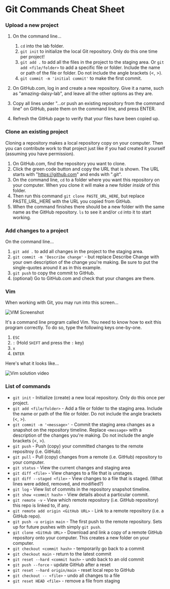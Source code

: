 # Git Commands Cheat Sheet

### Upload a new project

1. On the command line...

   1. `cd` into the lab folder.
   2. `git init` to initialize the local Git repository. Only do this one time per project!
   3. `git add .` to add all the files in the project to the staging area. Or `git add <file/folder>` to add a specific file or folder. Include the name or path of the file or folder. Do not include the angle brackets (<, >).
   4. `git commit -m 'initial commit'` to make the first commit.

2. On GitHub.com, log in and create a new repository. Give it a name, such as "amazing-daisy-lab", and leave all the other options as they are.

3. Copy all lines under "…or push an existing repository from the command line" on GitHub, paste them on the command line, and press ENTER.

4. Refresh the GitHub page to verify that your files have been copied up.

### Clone an existing project

Cloning a repository makes a local repository copy on your computer. Then you can contribute work to that project just like if you had created it yourself (assuming you have permission).

1. On GitHub.com, find the repository you want to clone.
2. Click the green code button and copy the URL that is shown. The URL starts with "https://github.com" and ends with ".git".
3. On the command line, `cd` to a folder where you want this repository on your computer. When you clone it will make a new folder *inside* of this folder.
4. Then run this command `git clone PASTE_URL_HERE`, but replace PASTE_URL_HERE with the URL you copied from GitHub.
5. When the command finishes there should be a new folder with the same name as the GitHub repository. `ls` to see it and/or `cd` into it to start working.

### Add changes to a project

On the command line...

1. `git add .` to add all changes in the project to the staging area.
2. `git commit -m 'Describe change'` - but replace Describe Change with your own description of the change you're making. Be sure to put the single-quotes around it as in this example.
3. `git push` to copy the commit to GitHub.
4. (optional) Go to GitHub.com and check that your changes are there.

### Vim

When working with Git, you may run into this screen...

![VIM Screenshot](vim.png)

It's a command line program called Vim. You need to know how to exit this program correctly. To do so, type the following keys one-by-one.

1. `ESC`
2. `:` (Hold `SHIFT` and press the `:` key)
3. `x`
4. `ENTER`

Here's what it looks like...

![Vim solution video](vim.gif)

### List of commands

* `git init` - Initialize (create) a new local repository. Only do this once per project.
* `git add <file/folder>` - Add a file or folder to the staging area. Include the name or path of the file or folder. Do not include the angle brackets (<, >).
* `git commit -m '<message>'` - Commit the staging area changes as a snapshot on the repository timeline. Replace `<message>` with a description of the changes you're making. Do not include the angle brackets (<, >).
* `git push` - Push (copy) your committed changes to the remote repositroy (i.e. GitHub).
* `git pull` - Pull (copy) changes from a remote (i.e. GitHub) repository to your computer.
* `git status` - View the current changes and staging area
* `git diff <file>` - View changes to a file that is unstages.
* `git diff --staged <file>` - View changes to a file that is staged. (What lines were added, removed, and modified?)
* `git log` - View list of commits in the repository snapshot timeline.
* `git show <commit hash>` - View details about a particular commit.
* `git remote -v` - View which remote repository (i.e. GitHub repository) this repo is linked to, if any.
* `git remote add origin <GitHub URL>` - Link to a remote repository (i.e. a GitHub repo).
* `git push -u origin main` - The first push to the remote repository. Sets up for future pushes with simply `git push`.
* `git clone <GitHub URL>` - Download and link a copy of a remote GitHub repository onto your computer. This creates a new folder on your computer.
* `git checkout <commit hash>` - temporarily go back to a commit
* `git checkout main` - return to the latest commit
* `git reset --hard <commit hash>` - undo back to an old commit
* `git push --force` - update GitHub after a reset
* `git reset --hard origin/main` - reset local repo to GitHub
* `git checkout -- <file>` - undo all changes to a file
* `git reset HEAD <file>` - remove a file from staging
